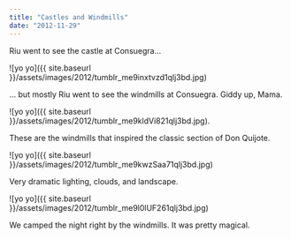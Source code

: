 ```yaml
---
title: "Castles and Windmills"
date: "2012-11-29"
---
```


Riu went to see the castle at Consuegra…

![yo yo]({{ site.baseurl }}/assets/images/2012/tumblr_me9inxtvzd1qlj3bd.jpg)

… but mostly Riu went to see the windmills at Consuegra. Giddy up, Mama.

![yo yo]({{ site.baseurl }}/assets/images/2012/tumblr_me9kldVi821qlj3bd.jpg).

These are the windmills that inspired the classic section of Don Quijote.

![yo yo]({{ site.baseurl }}/assets/images/2012/tumblr_me9kwzSaa71qlj3bd.jpg)

Very dramatic lighting, clouds, and landscape.

![yo yo]({{ site.baseurl }}/assets/images/2012/tumblr_me9l0lUF261qlj3bd.jpg)

We camped the night right by the windmills. It was pretty magical.

